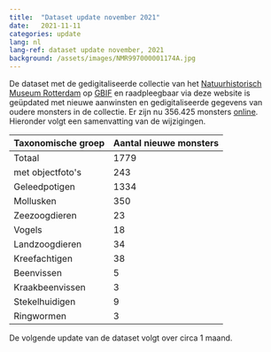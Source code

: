 ```yaml
---
title:  "Dataset update november 2021"
date:   2021-11-11
categories: update
lang: nl
lang-ref: dataset update november, 2021
background: /assets/images/NMR997000001174A.jpg
---
```


De dataset met de gedigitaliseerde collectie van het [Natuurhistorisch Museum Rotterdam](https://www.hetnatuurhistorisch.nl/) op [GBIF](https://www.gbif.org/) en raadpleegbaar via deze website is geüpdated met nieuwe aanwinsten en gedigitaliseerde gegevens van oudere monsters in de collectie. Er zijn nu 356.425 monsters [online](https://specimens.hetnatuurhistorisch.nl/nl/data.html). Hieronder volgt een samenvatting van de wijzigingen. 

Taxonomische groep | Aantal nieuwe monsters
---------- | ----------  
Totaal | 1779
met objectfoto's | 243
Geleedpotigen | 1334
Mollusken | 350
Zeezoogdieren | 23
Vogels | 18
Landzoogdieren | 34
Kreefachtigen | 38
Beenvissen | 5
Kraakbeenvissen | 3
Stekelhuidigen | 9
Ringwormen | 3

De volgende update van de dataset volgt over circa 1 maand.
